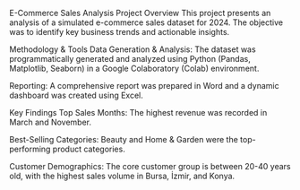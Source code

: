 E-Commerce Sales Analysis Project
Overview
This project presents an analysis of a simulated e-commerce sales dataset for 2024. The objective was to identify key business trends and actionable insights.

Methodology & Tools
Data Generation & Analysis: The dataset was programmatically generated and analyzed using Python (Pandas, Matplotlib, Seaborn) in a Google Colaboratory (Colab) environment.

Reporting: A comprehensive report was prepared in Word and a dynamic dashboard was created using Excel.

Key Findings
Top Sales Months: The highest revenue was recorded in March and November.

Best-Selling Categories: Beauty and Home & Garden were the top-performing product categories.

Customer Demographics: The core customer group is between 20-40 years old, with the highest sales volume in Bursa, İzmir, and Konya.
